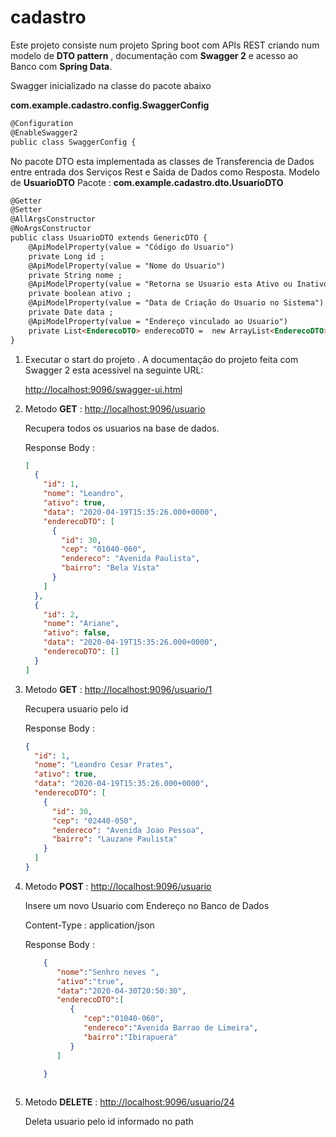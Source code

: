 # cadastro


<p>Este projeto consiste num projeto Spring boot com APIs REST criando num modelo de  <b>DTO pattern</b> , documentação com <b>Swagger 2</b> e acesso ao Banco com <b>Spring Data</b>.</p> 


Swagger inicializado na classe do pacote abaixo 

<b>com.example.cadastro.config.SwaggerConfig</b>

```html
@Configuration
@EnableSwagger2
public class SwaggerConfig {
```

No pacote DTO esta implementada as classes de Transferencia de Dados entre entrada dos Serviços Rest e Saida de Dados como Resposta. Modelo de <b>UsuarioDTO</b> 
Pacote : <b>com.example.cadastro.dto.UsuarioDTO</b>



```html 
@Getter
@Setter
@AllArgsConstructor
@NoArgsConstructor
public class UsuarioDTO extends GenericDTO {
    @ApiModelProperty(value = "Código do Usuario")
    private Long id ;
    @ApiModelProperty(value = "Nome do Usuario")
    private String nome ;
    @ApiModelProperty(value = "Retorna se Usuario esta Ativo ou Inativo no Sistema")
    private boolean ativo ;
    @ApiModelProperty(value = "Data de Criação do Usuario no Sistema")
    private Date data ;
    @ApiModelProperty(value = "Endereço vinculado ao Usuario")
    private List<EnderecoDTO> enderecoDTO =  new ArrayList<EnderecoDTO>();
}

```








<ol>
<li>
  Executar o start do projeto . A documentação do projeto feita com Swagger 2 esta acessivel na seguinte URL: <p>
  <a href="http://localhost:9096/swagger-ui.html">http://localhost:9096/swagger-ui.html</a>
</li>


<li>
  Metodo <b>GET</b> : <a href="http://localhost:9096/usuario">http://localhost:9096/usuario</a>
  
  Recupera todos os usuarios na base de dados. 

Response Body : 

```json
[
  {
    "id": 1,
    "nome": "Leandro",
    "ativo": true,
    "data": "2020-04-19T15:35:26.000+0000",
    "enderecoDTO": [
      {
        "id": 30,
        "cep": "01040-060",
        "endereco": "Avenida Paulista",
        "bairro": "Bela Vista"
      }
    ]
  },
  {
    "id": 2,
    "nome": "Ariane",
    "ativo": false,
    "data": "2020-04-19T15:35:26.000+0000",
    "enderecoDTO": []
  }
]

```
</li> 



<li>
  Metodo <b>GET</b> : <a href="http://localhost:9096/usuario/1">http://localhost:9096/usuario/1</a>
  
  Recupera usuario pelo id 
  
  Response Body :
  
  ```json 
  {
    "id": 1,
    "nome": "Leandro Cesar Prates",
    "ativo": true,
    "data": "2020-04-19T15:35:26.000+0000",
    "enderecoDTO": [
      {
        "id": 30,
        "cep": "02440-050",
        "endereco": "Avenida Joao Pessoa",
        "bairro": "Lauzane Paulista"
      }
    ]
  }
  
  ``` 
  
  
</li> 



<li>
  
  Metodo <b>POST</b> : <a href="http://localhost:9096/usuario">http://localhost:9096/usuario</a>

  Insere um novo Usuario com Endereço no Banco de Dados 


  Content-Type : application/json

  Response Body  : 

```json 
    {
       "nome":"Senhro neves ",
       "ativo":"true",
       "data":"2020-04-30T20:50:30",
       "enderecoDTO":[
          {
             "cep":"01040-060",
             "endereco":"Avenida Barrao de Limeira",
             "bairro":"Ibirapuera"
          }
       ]

    }  
  
```   
  
</li>  


<li>
  Metodo <b>DELETE</b> : <a href="http://localhost:9096/usuario/24">http://localhost:9096/usuario/24</a>

  Deleta usuario pelo id informado no path   
  
</li>  
  




</ol>




